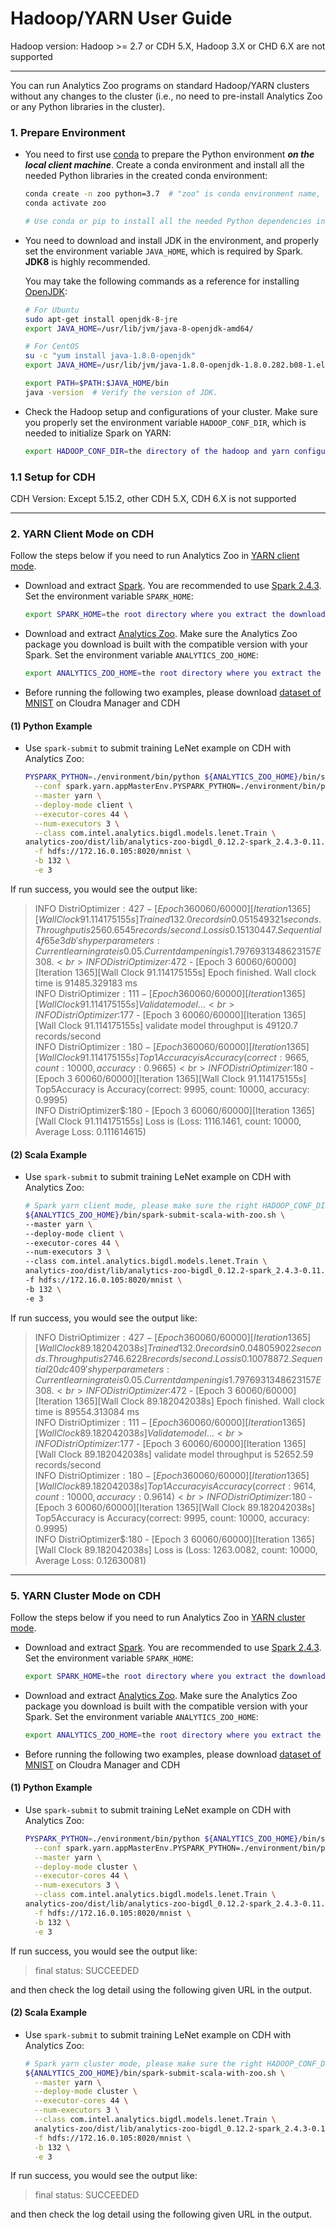 # Hadoop/YARN User Guide

Hadoop version: Hadoop >= 2.7 or CDH 5.X, Hadoop 3.X or CHD 6.X are not supported

---

You can run Analytics Zoo programs on standard Hadoop/YARN clusters without any changes to the cluster (i.e., no need to pre-install Analytics Zoo or any Python libraries in the cluster).

### **1. Prepare Environment**

- You need to first use [conda](https://docs.conda.io/projects/conda/en/latest/user-guide/install/) to prepare the Python environment _**on the local client machine**_. Create a conda environment and install all the needed Python libraries in the created conda environment:

  ```bash
  conda create -n zoo python=3.7  # "zoo" is conda environment name, you can use any name you like.
  conda activate zoo

  # Use conda or pip to install all the needed Python dependencies in the created conda environment.
  ```

- You need to download and install JDK in the environment, and properly set the environment variable `JAVA_HOME`, which is required by Spark. __JDK8__ is highly recommended.

  You may take the following commands as a reference for installing [OpenJDK](https://openjdk.java.net/install/):

  ```bash
  # For Ubuntu
  sudo apt-get install openjdk-8-jre
  export JAVA_HOME=/usr/lib/jvm/java-8-openjdk-amd64/

  # For CentOS
  su -c "yum install java-1.8.0-openjdk"
  export JAVA_HOME=/usr/lib/jvm/java-1.8.0-openjdk-1.8.0.282.b08-1.el7_9.x86_64/jre

  export PATH=$PATH:$JAVA_HOME/bin
  java -version  # Verify the version of JDK.
  ```

- Check the Hadoop setup and configurations of your cluster. Make sure you properly set the environment variable `HADOOP_CONF_DIR`, which is needed to initialize Spark on YARN:

  ```bash
  export HADOOP_CONF_DIR=the directory of the hadoop and yarn configurations
  ```

### **1.1 Setup for CDH**

CDH Version: Except 5.15.2, other CDH 5.X, CDH 6.X is not supported

---
### **2. YARN Client Mode on CDH**

Follow the steps below if you need to run Analytics Zoo in [YARN client mode](https://spark.apache.org/docs/latest/running-on-yarn.html#launching-spark-on-yarn).

- Download and extract [Spark](https://spark.apache.org/downloads.html). You are recommended to use [Spark 2.4.3](https://archive.apache.org/dist/spark/spark-2.4.3/spark-2.4.3-bin-hadoop2.7.tgz). Set the environment variable `SPARK_HOME`:

  ```bash
  export SPARK_HOME=the root directory where you extract the downloaded Spark package
  ```

- Download and extract [Analytics Zoo](../release.md). Make sure the Analytics Zoo package you download is built with the compatible version with your Spark. Set the environment variable `ANALYTICS_ZOO_HOME`:

  ```bash
  export ANALYTICS_ZOO_HOME=the root directory where you extract the downloaded Analytics Zoo package
  ```
- Before running the following two examples, please download [dataset of MNIST](http://yann.lecun.com/exdb/mnist/) on Cloudra Manager and CDH

#### (1) Python Example  
- Use `spark-submit` to submit training LeNet example on CDH with Analytics Zoo:

  ```bash
  PYSPARK_PYTHON=./environment/bin/python ${ANALYTICS_ZOO_HOME}/bin/spark-submit-python-with-zoo.sh \
    --conf spark.yarn.appMasterEnv.PYSPARK_PYTHON=./environment/bin/python \
    --master yarn \
    --deploy-mode client \
    --executor-cores 44 \
    --num-executors 3 \
    --class com.intel.analytics.bigdl.models.lenet.Train \
  analytics-zoo/dist/lib/analytics-zoo-bigdl_0.12.2-spark_2.4.3-0.11.0-SNAPSHOT-jar-with-dependencies.jar \
    -f hdfs://172.16.0.105:8020/mnist \
    -b 132 \
    -e 3
  ```
If run success, you would see the output like:
> INFO  DistriOptimizer$:427 - [Epoch 3 60060/60000][Iteration 1365][Wall Clock 91.114175155s] Trained 132.0 records in 0.051549321 seconds. Throughput is 2560.6545 records/second. Loss is 0.15130447. Sequential4f65e3db's hyper parameters: Current learning rate is 0.05. Current dampening is 1.7976931348623157E308. <br>
> INFO  DistriOptimizer$:472 - [Epoch 3 60060/60000][Iteration 1365][Wall Clock 91.114175155s] Epoch finished. Wall clock time is 91485.329183 ms <br>
> INFO  DistriOptimizer$:111 - [Epoch 3 60060/60000][Iteration 1365][Wall Clock 91.114175155s] Validate model... <br>
> INFO  DistriOptimizer$:177 - [Epoch 3 60060/60000][Iteration 1365][Wall Clock 91.114175155s] validate model throughput is 49120.7 records/second <br>
> INFO  DistriOptimizer$:180 - [Epoch 3 60060/60000][Iteration 1365][Wall Clock 91.114175155s] Top1Accuracy is Accuracy(correct: 9665, count: 10000, accuracy: 0.9665) <br>
> INFO  DistriOptimizer$:180 - [Epoch 3 60060/60000][Iteration 1365][Wall Clock 91.114175155s] Top5Accuracy is Accuracy(correct: 9995, count: 10000, accuracy: 0.9995) <br>
> INFO  DistriOptimizer$:180 - [Epoch 3 60060/60000][Iteration 1365][Wall Clock 91.114175155s] Loss is (Loss: 1116.1461, count: 10000, Average Loss: 0.111614615) <br>


#### (2) Scala Example
- Use `spark-submit` to submit training LeNet example on CDH with Analytics Zoo:

  ```bash
  # Spark yarn client mode, please make sure the right HADOOP_CONF_DIR is set
  ${ANALYTICS_ZOO_HOME}/bin/spark-submit-scala-with-zoo.sh \
  --master yarn \
  --deploy-mode client \
  --executor-cores 44 \
  --num-executors 3 \
  --class com.intel.analytics.bigdl.models.lenet.Train \
  analytics-zoo/dist/lib/analytics-zoo-bigdl_0.12.2-spark_2.4.3-0.11.0-SNAPSHOT-jar-with-dependencies.jar \
  -f hdfs://172.16.0.105:8020/mnist \
  -b 132 \
  -e 3
  ```
If run success, you would see the output like:
> INFO  DistriOptimizer$:427 - [Epoch 3 60060/60000][Iteration 1365][Wall Clock 89.182042038s] Trained 132.0 records in 0.048059022 seconds. Throughput is 2746.6228 records/second. Loss is 0.10078872. Sequential20dc409's hyper parameters: Current learning rate is 0.05. Current dampening is 1.7976931348623157E308. <br>
> INFO  DistriOptimizer$:472 - [Epoch 3 60060/60000][Iteration 1365][Wall Clock 89.182042038s] Epoch finished. Wall clock time is 89554.313084 ms <br>
> INFO  DistriOptimizer$:111 - [Epoch 3 60060/60000][Iteration 1365][Wall Clock 89.182042038s] Validate model... <br>
> INFO  DistriOptimizer$:177 - [Epoch 3 60060/60000][Iteration 1365][Wall Clock 89.182042038s] validate model throughput is 52652.59 records/second <br>
> INFO  DistriOptimizer$:180 - [Epoch 3 60060/60000][Iteration 1365][Wall Clock 89.182042038s] Top1Accuracy is Accuracy(correct: 9614, count: 10000, accuracy: 0.9614) <br>
> INFO  DistriOptimizer$:180 - [Epoch 3 60060/60000][Iteration 1365][Wall Clock 89.182042038s] Top5Accuracy is Accuracy(correct: 9995, count: 10000, accuracy: 0.9995) <br>
> INFO  DistriOptimizer$:180 - [Epoch 3 60060/60000][Iteration 1365][Wall Clock 89.182042038s] Loss is (Loss: 1263.0082, count: 10000, Average Loss: 0.12630081) <br>

---
### **5. YARN Cluster Mode on CDH**

Follow the steps below if you need to run Analytics Zoo in [YARN cluster mode](https://spark.apache.org/docs/latest/running-on-yarn.html#launching-spark-on-yarn).

- Download and extract [Spark](https://spark.apache.org/downloads.html). You are recommended to use [Spark 2.4.3](https://archive.apache.org/dist/spark/spark-2.4.3/spark-2.4.3-bin-hadoop2.7.tgz). Set the environment variable `SPARK_HOME`:

  ```bash
  export SPARK_HOME=the root directory where you extract the downloaded Spark package
  ```

- Download and extract [Analytics Zoo](../release.md). Make sure the Analytics Zoo package you download is built with the compatible version with your Spark. Set the environment variable `ANALYTICS_ZOO_HOME`:

  ```bash
  export ANALYTICS_ZOO_HOME=the root directory where you extract the downloaded Analytics Zoo package
  ```
- Before running the following two examples, please download [dataset of MNIST](http://yann.lecun.com/exdb/mnist/) on Cloudra Manager and CDH

#### (1) Python Example  
- Use `spark-submit` to submit training LeNet example on CDH with Analytics Zoo:

  ```bash
  PYSPARK_PYTHON=./environment/bin/python ${ANALYTICS_ZOO_HOME}/bin/spark-submit-python-with-zoo.sh \
    --conf spark.yarn.appMasterEnv.PYSPARK_PYTHON=./environment/bin/python \
    --master yarn \
    --deploy-mode cluster \
    --executor-cores 44 \
    --num-executors 3 \
    --class com.intel.analytics.bigdl.models.lenet.Train \
  analytics-zoo/dist/lib/analytics-zoo-bigdl_0.12.2-spark_2.4.3-0.11.0-SNAPSHOT-jar-with-dependencies.jar \
    -f hdfs://172.16.0.105:8020/mnist \
    -b 132 \
    -e 3
  ```
If run success, you would see the output like:
> final status: SUCCEEDED

and then check the log detail using the following given URL in the output.

#### (2) Scala Example
- Use `spark-submit` to submit training LeNet example on CDH with Analytics Zoo:

  ```bash
  # Spark yarn cluster mode, please make sure the right HADOOP_CONF_DIR is set
  ${ANALYTICS_ZOO_HOME}/bin/spark-submit-scala-with-zoo.sh \
    --master yarn \
    --deploy-mode cluster \
    --executor-cores 44 \
    --num-executors 3 \
    --class com.intel.analytics.bigdl.models.lenet.Train \
    analytics-zoo/dist/lib/analytics-zoo-bigdl_0.12.2-spark_2.4.3-0.11.0-SNAPSHOT-jar-with-dependencies.jar \
    -f hdfs://172.16.0.105:8020/mnist \
    -b 132 \
    -e 3
  ```
If run success, you would see the output like:
> final status: SUCCEEDED

and then check the log detail using the following given URL in the output.
